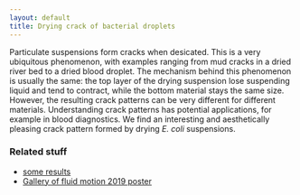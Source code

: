 ```yaml
---
layout: default
title: Drying crack of bacterial droplets
---
```


Particulate suspensions form cracks when desicated. This is a very ubiquitous phenomenon, with examples ranging from mud cracks in a dried river bed to a dried blood droplet. The mechanism behind this phenomenon is usually the same: the top layer of the drying suspension lose suspending liquid and tend to contract, while the bottom material stays the same size. However, the resulting crack patterns can be very different for different materials. Understanding crack patterns has potential applications, for example in blood diagnostics. We find an interesting and aesthetically pleasing crack pattern formed by drying *E. coli* suspensions. 

### Related stuff

- [some results](/assets/presentations/Crack%20pattern%20in%20bacterial%20drop.pdf)
- [Gallery of fluid motion 2019 poster](/assets/presentations/Poster_GFM_V3.pdf)